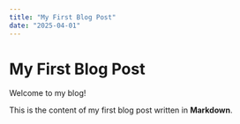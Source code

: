 ```yaml
---
title: "My First Blog Post"
date: "2025-04-01"
---
```


# My First Blog Post

Welcome to my blog!

This is the content of my first blog post written in **Markdown**.

